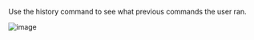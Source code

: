 Use the history command to see what previous commands the user ran.


![image](https://user-images.githubusercontent.com/96658935/147588962-f3199888-d4aa-4cff-9fbe-43d93fb35280.png)
